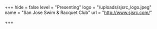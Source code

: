 +++
hide = false
level = "Presenting"
logo = "/uploads/sjsrc_logo.jpeg"
name = "San Jose Swim & Racquet Club"
url = "http://www.sjsrc.com/"

+++
